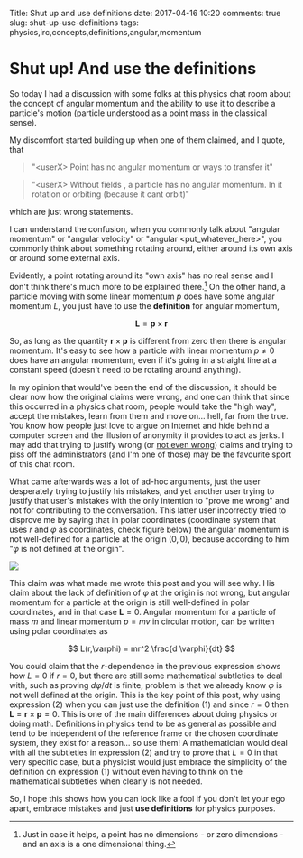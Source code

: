 Title: Shut up and use definitions
date: 2017-04-16 10:20
comments: true
slug: shut-up-use-definitions
tags: physics,irc,concepts,definitions,angular,momentum

# Shut up! And use the definitions

So today I had a discussion with some folks at this physics chat room about the 
concept of angular momentum and the ability to use it to describe a
particle's motion (particle understood as a point mass in the classical sense).

My discomfort started building up when one of them claimed, and I quote, that

> "\<userX\> Point has no angular momentum or ways to transfer it"

> "\<userX\> Without fields , a particle has no angular momentum. In it rotation or orbiting (because it cant orbit)"

which are just wrong statements.

I can understand the confusion, when you commonly talk about "angular momentum" or "angular velocity" or "angular \<put_whatever_here\>", you commonly think about something rotating around, either around its own axis or around some external axis.

Evidently, a point rotating around its "own axis" has no real sense and I don't think there's much more to be explained there.[^footnote] On the other hand, a particle moving with some linear momentum $p$ does have some angular momentum $L$, you just have to use the **definition** for angular momentum,

[^footnote]: Just in case it helps, a point has no dimensions - or zero dimensions - and an axis is a one dimensional thing.

$$
\mathbf{L} = \mathbf{p} \times \mathbf{r}
$$

So, as long as the quantity $\mathbf{r} \times  \mathbf{p}$ is different from zero then there is angular momentum. It's easy to see how a particle with linear momentum $p \neq 0$ does have an angular momentum, even if it's going in a straight line at a constant speed (doesn't need to be rotating around anything).

In my opinion that would've been the end of the discussion, it should be clear now how the original claims were wrong, and one can think that since this occurred in a physics chat room, people would take the "high way", accept the mistakes, learn from them and move on... hell, far from the true. You know how people just love to argue on Internet and hide behind a computer screen and the illusion of anonymity it provides to act as jerks. I may add that trying to justify wrong (or [not even wrong](https://www.scientificamerican.com/article/wronger-than-wrong/)) claims and trying to piss off the administrators (and I'm one of those) may be the favourite sport of this chat room.

What came afterwards was a lot of ad-hoc arguments, just the user desperately trying to justify his mistakes, and yet another user trying to justify that user's mistakes with the only intention to "prove me wrong" and not for contributing to the conversation. This latter user incorrectly tried to disprove me by saying that in polar coordinates (coordinate system that uses $r$ and $\varphi$ as coordinates, check figure below) the angular momentum is not well-defined for a particle at the origin $(0,0)$, because according to him "$\varphi$ is not defined at the origin".

![](https://upload.wikimedia.org/wikipedia/commons/d/d3/Examples_of_Polar_Coordinates.svg)

This claim was what made me wrote this post and you will see why. His claim about the lack of definition of $\varphi$ at the origin is not wrong, but angular momentum for a particle at the origin is still well-defined in polar coordinates, and in that case $\mathbf{L}=0$. Angular momentum for a particle of mass $m$ and linear momentum $p = mv$ in circular motion, can be written using polar coordinates as

$$
L(r,\varphi) = mr^2 \frac{d \varphi}{dt}
$$

You could claim that the $r$-dependence in the previous expression shows how $L=0$ if $r=0$, but there are still some mathematical subtleties to deal with, such as proving $d\varphi /dt$ is finite, problem is that we already know $\varphi$ is not well defined at the origin. This is the key point of this post, why using expression (2) when you can just use the definition (1) and since $r=0$ then $\mathbf{L}=\mathbf{r} \times \mathbf{p} = 0$. This is one of the main differences about doing physics or doing math. Definitions in physics tend to be as general as possible and tend to be independent of the reference frame or the chosen coordinate system, they exist for a reason... so use them! A mathematician would deal with all the subtleties in expression (2) and try to prove that $L=0$ in that very specific case, but a physicist would just embrace the simplicity of the definition on expression (1) without even having to think on the mathematical subtleties when clearly is not needed.

So, I hope this shows how you can look like a fool if you don't let your ego apart, embrace mistakes and just **use definitions** for physics purposes.
